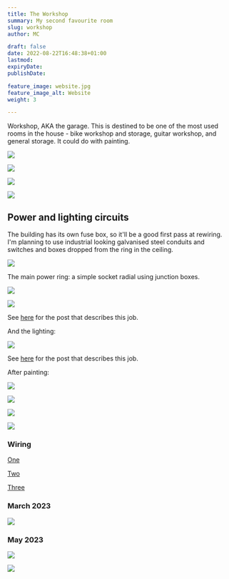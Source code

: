 ```yaml
---
title: The Workshop
summary: My second favourite room
slug: workshop
author: MC

draft: false
date: 2022-08-22T16:48:38+01:00
lastmod: 
expiryDate: 
publishDate: 

feature_image: website.jpg
feature_image_alt: Website
weight: 3

---
```


Workshop, AKA the garage.  This is destined to be one of the most used rooms in the house - bike workshop and storage, guitar workshop, and general storage. It could do with painting.

![](/images/9409.jpeg)

![](/images/9445.jpeg)

![](/images/9446.jpeg)

![](/images/9447.jpeg)

## Power and lighting circuits
The building has its own fuse box, so it'll be a good first pass at rewiring. I'm planning to use industrial looking galvanised steel conduits and switches and boxes dropped from the ring in the ceiling.

![](/images/2001.jpeg)




The main power ring: a simple socket radial using junction boxes.

![](/images/workshop-powerring.png)

![](/images/9511.jpeg)

See [here](/posts/2022/oct-2022/power-socket) for the post that describes this job.

And the lighting:

![](/images/workshop-lightingring.png)


See [here](/posts/2022/nov-2022/workshop-lights) for the post that describes this job.


After painting:

![](/images/9568.jpeg)

![](/images/9569.jpeg)

![](/images/9568.jpeg)

![](/images/9569.jpeg)


### Wiring

[One](/posts/2022/dec-2022/workshopwiring-1)

[Two](/posts/2022/dec-2022/workshopwiring-2)

[Three](/posts/2023/jan-2023/workshopwiring-3)

### March 2023

![](/images/9870.jpeg)

### May 2023

![](/images/0025.jpeg)

![](/images/0024.jpeg)